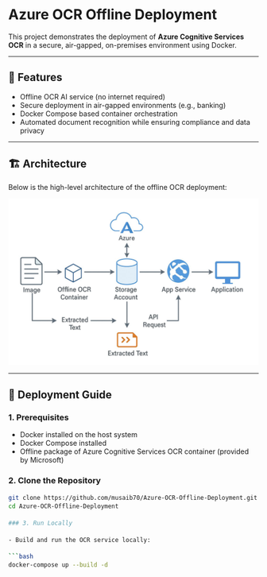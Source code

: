 # Azure OCR Offline Deployment

This project demonstrates the deployment of **Azure Cognitive Services OCR** in a secure, air-gapped, on-premises environment using Docker.

---

## 🚀 Features
- Offline OCR AI service (no internet required)
- Secure deployment in air-gapped environments (e.g., banking)
- Docker Compose based container orchestration
- Automated document recognition while ensuring compliance and data privacy

---

## 🏗️ Architecture

Below is the high-level architecture of the offline OCR deployment:

![Architecture Diagram](docs/architecture-diagram.png)

---

## 📖 Deployment Guide

### 1. Prerequisites
- Docker installed on the host system  
- Docker Compose installed  
- Offline package of Azure Cognitive Services OCR container (provided by Microsoft)  

### 2. Clone the Repository
```bash
git clone https://github.com/musaib70/Azure-OCR-Offline-Deployment.git
cd Azure-OCR-Offline-Deployment

### 3. Run Locally

- Build and run the OCR service locally:

```bash
docker-compose up --build -d

